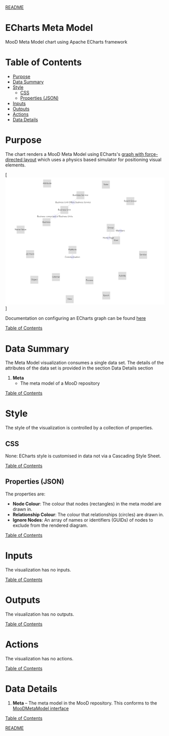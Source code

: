 [README](../../README.md)

# ECharts Meta Model

MooD Meta Model chart using Apache ECharts framework

# Table of Contents

*   [Purpose](#purpose)
*   [Data Summary](#data-summary)
*   [Style](#style)
    * [CSS](#css)
    * [Properties (JSON)](#properties-json)
*   [Inputs](#inputs)
*   [Outputs](#outputs)
*   [Actions](#actions)
*   [Data Details](#data-details)

# Purpose
The chart renders a MooD Meta Model using ECharts's [graph with force-directed layout](https://echarts.apache.org/examples/en/editor.html?c=graph-force) which uses a physics based simulator for positioning visual elements.

[![ECharts Meta Model](images/echarts-meta-model.png "Echarts Meta Model")]

Documentation on configuring an ECharts graph can be found [here](https://echarts.apache.org/en/option.html#series-graph.layout)

[Table of Contents](#table-of-contents)

# Data Summary

The Meta Model visualization consumes a single data set. The details of the attributes of the data set is provided in the section Data Details section
1.	__Meta__
    * The meta model of a MooD repository

[Table of Contents](#table-of-contents)

# Style

The style of the visualization is controlled by a collection of properties.

## CSS

None: ECharts style is customised in data not via a Cascading Style Sheet.

[Table of Contents](#table-of-contents)

## Properties (JSON)

The properties are:

*	__Node Colour__: The colour that nodes (rectangles) in the meta model are drawn in.
*	__Relationship Colour__: The colour that relationships (circles) are drawn in.
*   __Ignore Nodes__: An array of names or identifiers (GUIDs) of nodes to exclude from the rendered diagram.

[Table of Contents](#table-of-contents)


# Inputs

The visualization has no inputs.

[Table of Contents](#table-of-contents)

# Outputs

The visualization has no outputs.

[Table of Contents](#table-of-contents)

# Actions

The visualization has no actions.

[Table of Contents](#table-of-contents)

# Data Details

1.	__Meta__ – The meta model in the MooD repository. This conforms to the [MooDMetaModel interface](../../docs/data-shape-schema.md#graphql-interfaces)

[Table of Contents](#table-of-contents)

[README](../../README.md)
